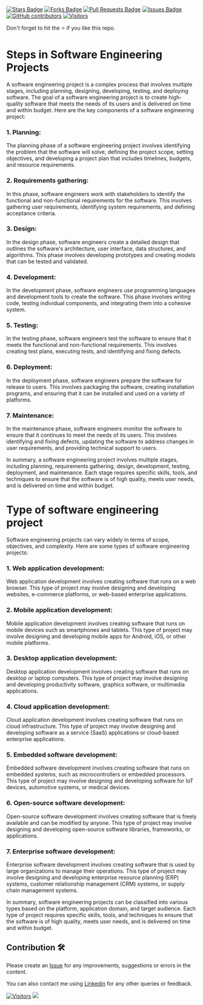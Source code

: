 <a href="https://github.com/drshahizan/software-engineering/stargazers"><img src="https://img.shields.io/github/stars/drshahizan/software-engineering" alt="Stars Badge"/></a>
<a href="https://github.com/drshahizan/software-engineering/network/members"><img src="https://img.shields.io/github/forks/drshahizan/software-engineering" alt="Forks Badge"/></a>
<a href="https://github.com/drshahizan/software-engineering/pulls"><img src="https://img.shields.io/github/issues-pr/drshahizan/software-engineering" alt="Pull Requests Badge"/></a>
<a href="https://github.com/drshahizan/software-engineering/issues"><img src="https://img.shields.io/github/issues/drshahizan/software-engineering" alt="Issues Badge"/></a>
<a href="https://github.com/drshahizan/software-engineering/graphs/contributors"><img alt="GitHub contributors" src="https://img.shields.io/github/contributors/drshahizan/software-engineering?color=2b9348"></a>
[![Visitors](https://api.visitorbadge.io/api/visitors?path=https%3A%2F%2Fgithub.com%2Fdrshahizan%2Fsoftware-engineering&countColor=%23263759&style=plastic)](https://visitorbadge.io/status?path=https%3A%2F%2Fgithub.com%2Fdrshahizan%2Fsoftware-engineering)


Don't forget to hit the :star: if you like this repo.

# Steps in Software Engineering Projects
A software engineering project is a complex process that involves multiple stages, including planning, designing, developing, testing, and deploying software. The goal of a software engineering project is to create high-quality software that meets the needs of its users and is delivered on time and within budget. Here are the key components of a software engineering project:

### 1. Planning:
The planning phase of a software engineering project involves identifying the problem that the software will solve, defining the project scope, setting objectives, and developing a project plan that includes timelines, budgets, and resource requirements.

### 2. Requirements gathering:
In this phase, software engineers work with stakeholders to identify the functional and non-functional requirements for the software. This involves gathering user requirements, identifying system requirements, and defining acceptance criteria.

### 3. Design:
In the design phase, software engineers create a detailed design that outlines the software's architecture, user interface, data structures, and algorithms. This phase involves developing prototypes and creating models that can be tested and validated.

### 4. Development:
In the development phase, software engineers use programming languages and development tools to create the software. This phase involves writing code, testing individual components, and integrating them into a cohesive system.

### 5. Testing:
In the testing phase, software engineers test the software to ensure that it meets the functional and non-functional requirements. This involves creating test plans, executing tests, and identifying and fixing defects.

### 6. Deployment:
In the deployment phase, software engineers prepare the software for release to users. This involves packaging the software, creating installation programs, and ensuring that it can be installed and used on a variety of platforms.

### 7. Maintenance:
In the maintenance phase, software engineers monitor the software to ensure that it continues to meet the needs of its users. This involves identifying and fixing defects, updating the software to address changes in user requirements, and providing technical support to users.

In summary, a software engineering project involves multiple stages, including planning, requirements gathering, design, development, testing, deployment, and maintenance. Each stage requires specific skills, tools, and techniques to ensure that the software is of high quality, meets user needs, and is delivered on time and within budget.

# Type of software engineering project

Software engineering projects can vary widely in terms of scope, objectives, and complexity. Here are some types of software engineering projects:

### 1. Web application development:
Web application development involves creating software that runs on a web browser. This type of project may involve designing and developing websites, e-commerce platforms, or web-based enterprise applications.

### 2. Mobile application development:
Mobile application development involves creating software that runs on mobile devices such as smartphones and tablets. This type of project may involve designing and developing mobile apps for Android, iOS, or other mobile platforms.

### 3. Desktop application development:
Desktop application development involves creating software that runs on desktop or laptop computers. This type of project may involve designing and developing productivity software, graphics software, or multimedia applications.

### 4. Cloud application development:
Cloud application development involves creating software that runs on cloud infrastructure. This type of project may involve designing and developing software as a service (SaaS) applications or cloud-based enterprise applications.

### 5. Embedded software development:
Embedded software development involves creating software that runs on embedded systems, such as microcontrollers or embedded processors. This type of project may involve designing and developing software for IoT devices, automotive systems, or medical devices.

### 6. Open-source software development:
Open-source software development involves creating software that is freely available and can be modified by anyone. This type of project may involve designing and developing open-source software libraries, frameworks, or applications.

### 7. Enterprise software development:
Enterprise software development involves creating software that is used by large organizations to manage their operations. This type of project may involve designing and developing enterprise resource planning (ERP) systems, customer relationship management (CRM) systems, or supply chain management systems.

In summary, software engineering projects can be classified into various types based on the platform, application domain, and target audience. Each type of project requires specific skills, tools, and techniques to ensure that the software is of high quality, meets user needs, and is delivered on time and within budget.

## Contribution 🛠️
Please create an [Issue](https://github.com/drshahizan/software-engineering/issues) for any improvements, suggestions or errors in the content.

You can also contact me using [Linkedin](https://www.linkedin.com/in/drshahizan/) for any other queries or feedback.

[![Visitors](https://api.visitorbadge.io/api/visitors?path=https%3A%2F%2Fgithub.com%2Fdrshahizan&labelColor=%23697689&countColor=%23555555&style=plastic)](https://visitorbadge.io/status?path=https%3A%2F%2Fgithub.com%2Fdrshahizan)
![](https://hit.yhype.me/github/profile?user_id=81284918)

